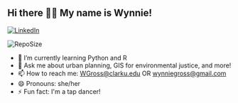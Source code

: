 ## Hi there 👋🏻 My name is Wynnie!

[![LinkedIn](https://img.shields.io/badge/My-LinkedIn-red)](https://www.linkedin.com/in/hadwynnegross/)

![RepoSize](https://img.shields.io/github/repo-size/wynniegross1/wynniegross1)

- 🌱 I’m currently learning Python and R
- 💬 Ask me about urban planning, GIS for environmental justice, and more!
- 📫 How to reach me: WGross@clarku.edu OR wynniegross@gmail.com
- 😄 Pronouns: she/her
- ⚡ Fun fact: I'm a tap dancer!

